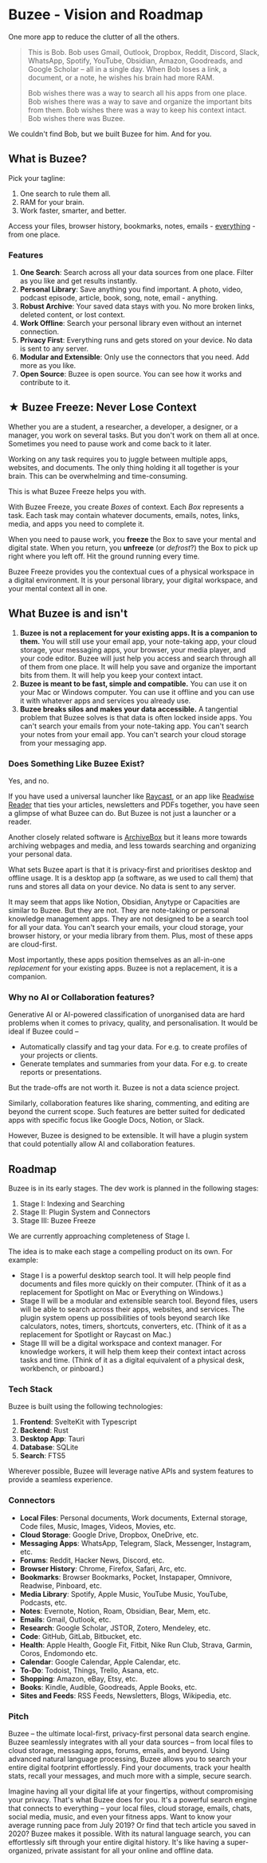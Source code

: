 # Buzee - Vision and Roadmap
One more app to reduce the clutter of all the others.

> This is Bob. Bob uses Gmail, Outlook, Dropbox, Reddit, Discord, Slack, WhatsApp, Spotify, YouTube, Obsidian, Amazon, Goodreads, and Google Scholar – all in a single day. When Bob loses a link, a document, or a note, he wishes his brain had more RAM.
>
> Bob wishes there was a way to search all his apps from one place. Bob wishes there was a way to save and organize the important bits from them. Bob wishes there was a way to keep his context intact. Bob wishes there was Buzee.

We couldn't find Bob, but we built Buzee for him. And for you.

## What is Buzee?
Pick your tagline:
1. One search to rule them all. 
2. RAM for your brain.
3. Work faster, smarter, and better.

Access your files, browser history, bookmarks, notes, emails - [everything](#connectors) - from one place.

### Features
1. **One Search**: Search across all your data sources from one place. Filter as you like and get results instantly.
2. **Personal Library**: Save anything you find important. A photo, video, podcast episode, article, book, song, note, email - anything.
3. **Robust Archive**: Your saved data stays with you. No more broken links, deleted content, or lost context.
4. **Work Offline**: Search your personal library even without an internet connection.
5. **Privacy First**: Everything runs and gets stored on your device. No data is sent to any server.
6. **Modular and Extensible**: Only use the connectors that you need. Add more as you like.
7. **Open Source**: Buzee is open source. You can see how it works and contribute to it.

## ★ Buzee Freeze: Never Lose Context
Whether you are a student, a researcher, a developer, a designer, or a manager, you work on several tasks. But you don't work on them all at once. Sometimes you need to pause work and come back to it later.

Working on any task requires you to juggle between multiple apps, websites, and documents. The only thing holding it all together is your brain. This can be overwhelming and time-consuming.

This is what Buzee Freeze helps you with.

With Buzee Freeze, you create _Boxes_ of context. Each _Box_ represents a task. Each task may contain whatever documents, emails, notes, links, media, and apps you need to complete it.

When you need to pause work, you **freeze** the Box to save your mental and digital state. When you return, you **unfreeze** (or _defrost_?) the Box to pick up right where you left off. Hit the ground running every time.

Buzee Freeze provides you the contextual cues of a physical workspace in a digital environment. It is your personal library, your digital workspace, and your mental context all in one.

## What Buzee is and isn't
1. **Buzee is not a replacement for your existing apps. It is a companion to them.** You will still use your email app, your note-taking app, your cloud storage, your messaging apps, your browser, your media player, and your code editor. Buzee will just help you access and search through all of them from one place. It will help you save and organize the important bits from them. It will help you keep your context intact.
2. **Buzee is meant to be fast, simple and compatible.** You can use it on your Mac or Windows computer. You can use it offline and you can use it with whatever apps and services you already use.
3. **Buzee breaks silos and makes your data accessible.** A tangential problem that Buzee solves is that data is often locked inside apps. You can't search your emails from your note-taking app. You can't search your notes from your email app. You can't search your cloud storage from your messaging app.

### Does Something Like Buzee Exist?
Yes, and no.

If you have used a universal launcher like [Raycast](https://raycast.com/), or an app like [Readwise Reader](https://readwise.io/read) that ties your articles, newsletters and PDFs together, you have seen a glimpse of what Buzee can do. But Buzee is not just a launcher or a reader.

Another closely related software is [ArchiveBox](https://archivebox.io/) but it leans more towards archiving webpages and media, and less towards searching and organizing your personal data.

What sets Buzee apart is that it is privacy-first and prioritises desktop and offline usage. It is a desktop app (a software, as we used to call them) that runs and stores all data on your device. No data is sent to any server.

It may seem that apps like Notion, Obsidian, Anytype or Capacities are similar to Buzee. But they are not. They are note-taking or personal knowledge management apps. They are not designed to be a search tool for all your data. You can't search your emails, your cloud storage, your browser history, or your media library from them. Plus, most of these apps are cloud-first. 

Most importantly, these apps position themselves as an all-in-one _replacement_ for your existing apps. Buzee is not a replacement, it is a companion.

### Why no AI or Collaboration features?
Generative AI or AI-powered classification of unorganised data are hard problems when it comes to privacy, quality, and personalisation. It would be ideal if Buzee could –
* Automatically classify and tag your data. For e.g. to create profiles of your projects or clients.
* Generate templates and summaries from your data. For e.g. to create reports or presentations.

But the trade-offs are not worth it. Buzee is not a data science project.

Similarly, collaboration features like sharing, commenting, and editing are beyond the current scope. Such features are better suited for dedicated apps with specific focus like Google Docs, Notion, or Slack.

However, Buzee is designed to be extensible. It will have a plugin system that could potentially allow AI and collaboration features.

## Roadmap
Buzee is in its early stages. The dev work is planned in the following stages:
1. Stage I: Indexing and Searching
2. Stage II: Plugin System and Connectors
3. Stage III: Buzee Freeze

We are currently approaching completeness of Stage I.

The idea is to make each stage a compelling product on its own. For example: 
* Stage I is a powerful desktop search tool. It will help people find documents and files more quickly on their computer. (Think of it as a replacement for Spotlight on Mac or Everything on Windows.)
* Stage II will be a modular and extensible search tool. Beyond files, users will be able to search across their apps, websites, and services. The plugin system opens up possibilities of tools beyond search like calculators, notes, timers, shortcuts, converters, etc. (Think of it as a replacement for Spotlight or Raycast on Mac.)
* Stage III will be a digital workspace and context manager. For knowledge workers, it will help them keep their context intact across tasks and time. (Think of it as a digital equivalent of a physical desk, workbench, or pinboard.)

### Tech Stack
Buzee is built using the following technologies:
1. **Frontend**: SvelteKit with Typescript
2. **Backend**: Rust
3. **Desktop App**: Tauri
4. **Database**: SQLite
5. **Search**: FTS5

Wherever possible, Buzee will leverage native APIs and system features to provide a seamless experience.

### Connectors
* **Local Files**: Personal documents, Work documents, External storage, Code files, Music, Images, Videos, Movies, etc.
* **Cloud Storage**: Google Drive, Dropbox, OneDrive, etc.
* **Messaging Apps**: WhatsApp, Telegram, Slack, Messenger, Instagram, etc.
* **Forums**: Reddit, Hacker News, Discord, etc.
* **Browser History**: Chrome, Firefox, Safari, Arc, etc.
* **Bookmarks**: Browser Bookmarks, Pocket, Instapaper, Omnivore, Readwise, Pinboard, etc.
* **Media Library**: Spotify, Apple Music, YouTube Music, YouTube, Podcasts, etc.
* **Notes**: Evernote, Notion, Roam, Obsidian, Bear, Mem, etc.
* **Emails**: Gmail, Outlook, etc.
* **Research**: Google Scholar, JSTOR, Zotero, Mendeley, etc.
* **Code**: GitHub, GitLab, Bitbucket, etc.
* **Health**: Apple Health, Google Fit, Fitbit, Nike Run Club, Strava, Garmin, Coros, Endomondo etc.
* **Calendar**: Google Calendar, Apple Calendar, etc.
* **To-Do**: Todoist, Things, Trello, Asana, etc.
* **Shopping**: Amazon, eBay, Etsy, etc.
* **Books**: Kindle, Audible, Goodreads, Apple Books, etc.
* **Sites and Feeds**: RSS Feeds, Newsletters, Blogs, Wikipedia, etc.

### Pitch
Buzee – the ultimate local-first, privacy-first personal data search engine. Buzee seamlessly integrates with all your data sources – from local files to cloud storage, messaging apps, forums, emails, and beyond. Using advanced natural language processing, Buzee allows you to search your entire digital footprint effortlessly. Find your documents, track your health stats, recall your messages, and much more with a simple, secure search.

Imagine having all your digital life at your fingertips, without compromising your privacy. That's what Buzee does for you. It's a powerful search engine that connects to everything – your local files, cloud storage, emails, chats, social media, music, and even your fitness apps. Want to know your average running pace from July 2019? Or find that tech article you saved in 2020? Buzee makes it possible. With its natural language search, you can effortlessly sift through your entire digital history. It's like having a super-organized, private assistant for all your online and offline data.